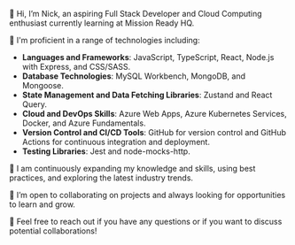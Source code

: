 👋 Hi, I’m Nick, an aspiring Full Stack Developer and Cloud Computing enthusiast currently learning at Mission Ready HQ.

🔭 I'm proficient in a range of technologies including:

- **Languages and Frameworks**: JavaScript, TypeScript, React, Node.js with Express, and CSS/SASS.
- **Database Technologies**: MySQL Workbench, MongoDB, and Mongoose.
- **State Management and Data Fetching Libraries**: Zustand and React Query.
- **Cloud and DevOps Skills**: Azure Web Apps, Azure Kubernetes Services, Docker, and Azure Fundamentals.
- **Version Control and CI/CD Tools**: GitHub for version control and GitHub Actions for continuous integration and deployment.
- **Testing Libraries**: Jest and node-mocks-http.

🌱 I am continuously expanding my knowledge and skills, using best practices, and exploring the latest industry trends.

👯 I’m open to collaborating on projects and always looking for opportunities to learn and grow.

💬 Feel free to reach out if you have any questions or if you want to discuss potential collaborations!


<!---
nineteen17/nineteen17 is a ✨ special ✨ repository because its `README.md` (this file) appears on your GitHub profile.
You can click the Preview link to take a look at your changes.
--->
